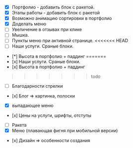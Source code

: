 * [x] Портфолио - добавить блок с ракетой.
* [x] Этапы работы - добавить блок с ракетой
* [x] Возможно анимацию сортировки в портфолио
* [x] Доделать меню
* [ ] Увеличение в отзывах при клике
* [ ] Мышка.
* [ ] Пункты меню при активной странице.
<<<<<<< HEAD
* [ ] Наши услуги. Сраные блоки.
* [*] Высота в портфолио + паддинг
=======
* [х] Наши услуги. Сраные блоки.
* [х] Высота в портфолио + паддинг
>>>>>>> todo
* [ ] Благодарности стрелки
* [х] Блог => картинка, полоски
* [x] выпадающее меню
* [х] Цены на услуги, шрифты, отступы
* [ ] Ракета
* [x] Меню (плавающая фигня при мобильной версии)
* [х] Дизайн => особенности создания
